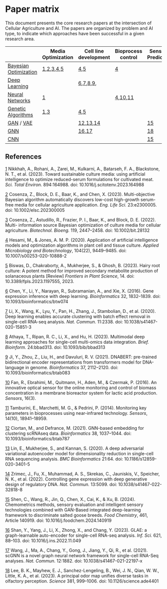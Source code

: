 # Paper matrix
This document presents the core research papers at the intersection of Cellular Agriculture and AI. The papers are organized by problem and AI type, to indicate which approaches have been successful in a given research area.

| | Media Optimization | Cell line development | Bioprocess control | Sensory Prediction |
|---|---|---|---|---| 
| [Bayesian Optimization](https://en.wikipedia.org/wiki/Bayesian_optimization) | [1](#1),[2](#2),[3](#3),[4](#4),[5](#5)| [4](#4),[5](#5) | [4](#4) | |
| [Deep Learning](https://en.wikipedia.org/wiki/Deep_learning) | | [6](#6),[7](#7),[8](#8),[9](#9), | | |
| [Neural Networks](https://en.wikipedia.org/wiki/Neural_network) | [1](#1) | | [4](#4),[10](#10),[11](#11)| |
| [Genetic Algorithms](https://en.wikipedia.org/wiki/Genetic_algorithm) | [1](#1),[3](#3) | [4](#4),[5](#5) | | 
| [GAN](https://en.wikipedia.org/wiki/Generative_adversarial_network) / [VAE](https://en.wikipedia.org/wiki/Variational_autoencoder) | | [12](#12),[13](#13),[14](#14) | | [15](#15) |
| [GNN](https://en.wikipedia.org/wiki/Graph_neural_network) | | [16](#16),[17](#17)| | [18](#18) |
| [CNN](https://en.wikipedia.org/wiki/Convolutional_neural_network) | | | | [15](#15) |

## References

[1](#1) Nikkhah, A., Rohani, A., Zarei, M., Kulkarni, A., Batarseh, F. A., Blackstone, N. T., et al. (2023). Toward sustainable culture media: using artificial intelligence to optimize reduced-serum formulations for cultivated meat. *Sci. Total Environ.* 894:164988. doi: 10.1016/j.scitotenv.2023.164988

[2](#2) Cosenza, Z., Block, D. E., Baar, K., and Chen, X. (2023). Multi-objective Bayesian
algorithm automatically discovers low-cost high-growth serum-free media for cellular
agriculture application. *Eng. Life Sci.* 23:e2300005. doi: 10.1002/elsc.202300005

[3](#3) Cosenza, Z., Astudillo, R., Frazier, P. I., Baar, K., and Block, D. E. (2022). Multi-
information source Bayesian optimization of culture media for cellular agriculture.
*Biotechnol. Bioeng.* 119, 2447–2458. doi: 10.1002/bit.28132

[4](#4) Hesami, M., & Jones, A. M. P. (2020). Application of artificial intelligence models and optimization algorithms in plant cell and tissue culture. *Applied Microbiology and Biotechnology*, 104(22), 9449–9485. doi: 10.1007/s00253-020-10888-2

[5](#5) Biswas, D., Chakraborty, A., Mukherjee, S., & Ghosh, B. (2023). Hairy root culture: A
potent method for improved secondary metabolite production of solanaceous plants
\[Review\] *Frontiers in Plant Science*, 14. doi: 10.3389/fpls.2023.1197555,
2023.

[6](#6) Chen, Y., Li, Y., Narayan, R., Subramanian, A., and Xie, X. (2016). Gene expression inference with deep learning. *Bioinformatics* 32, 1832–1839. doi: 10.1093/bioinformatics/btw074

[7](#7) Li, X., Wang, K., Lyu, Y., Pan, H., Zhang, J., Stambolian, D., et al. (2020). Deep learning enables accurate clustering with batch effect removal in single-cell RNA-seq analysis. *Nat. Commun.* 11:2338. doi: 10.1038/s41467-020-15851-3

[8](#8) Athaya, T., Ripan, R. C., Li, X., and Hu, H. (2023). Multimodal deep learning approaches for single-cell multi-omics data integration. *Brief. Bioinform.* 24:bbad313. doi: 10.1093/bib/bbad313

[9](#9) Ji, Y., Zhou, Z., Liu, H., and Davuluri, R. V. (2021). DNABERT: pre-trained bidirectional encoder representations from transformers model for DNA-language in genome. *Bioinformatics* 37, 2112–2120. doi: 10.1093/bioinformatics/btab083

[10](#10) Fan, R., Ebrahimi, M., Quitmann, H., Aden, M., & Czermak, P. (2016). An innovative optical sensor for the online monitoring and control of biomass concentration in a membrane bioreactor system for lactic acid production. *Sensors*, 16(3).

[11](#11) Tamburini, E., Marchetti, M. G., & Pedrini, P. (2014). Monitoring key parameters in bioprocesses using near-infrared technology. *Sensors*, 14(10), 18941–18959.

[12](#12) Ciortan, M., and Defrance, M. (2021). GNN-based embedding for clustering scRNAseq data. *Bioinformatics* 38, 1037–1044. doi: 10.1093/bioinformatics/btab787

[13](#13) Lin, E., Mukherjee, S., and Kannan, S. (2020). A deep adversarial variational autoencoder model for dimensionality reduction in single-cell RNA sequencing analysis. *BMC Bioinformatics* 21:64. doi: 10.1186/s12859-020-3401-5

[14](#14) Zrimec, J., Fu, X., Muhammad, A. S., Skrekas, C., Jauniskis, V., Speicher, N. K., et al. (2022). Controlling gene expression with deep generative design of regulatory DNA. *Nat. Commun.* 13:5099. doi: 10.1038/s41467-022-32818-8

[15](#15) Shen, C., Wang, R., Jin, Q., Chen, X., Cai, K., & Xu, B. (2024). Chemometrics methods, sensory evaluation and intelligent sensory technologies combined with GAN-Based integrated deep-learning framework to discriminate salted goose breeds. *Food Chemistry*, 461, Article 140919. doi: 10.1016/j.foodchem.2024.140919

[16](#16) Shan, Y., Yang, J., Li, X., Zhong, X., and Chang, Y. (2023). GLAE: a graph-learnable auto-encoder for single-cell RNA-seq analysis. *Inf. Sci.* 621, 88–103. doi: 10.1016/j.ins.2022.11.049

[17](#17) Wang, J., Ma, A., Chang, Y., Gong, J., Jiang, Y., Qi, R., et al. (2021). scGNN is a novel graph neural network framework for single-cell RNA-Seq analyses. *Nat. Commun.* 12:1882. doi: 10.1038/s41467-021-22197-x

[18](#18) Lee, B. K., Mayhew, E. J., Sanchez-Lengeling, B., Wei, J. N., Qian, W. W., Little, K. A., et al. (2023). A principal odor map unifies diverse tasks in olfactory perception. *Science* 381, 999–1006. doi: 10.1126/science.ade4401
